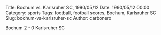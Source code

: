 Title: Bochum vs. Karlsruher SC, 1990/05/12
Date: 1990/05/12 00:00
Category: sports
Tags: football, football scores, Bochum, Karlsruher SC
Slug: bochum-vs-karlsruher-sc
Author: carbonero


Bochum 2 - 0 Karlsruher SC
